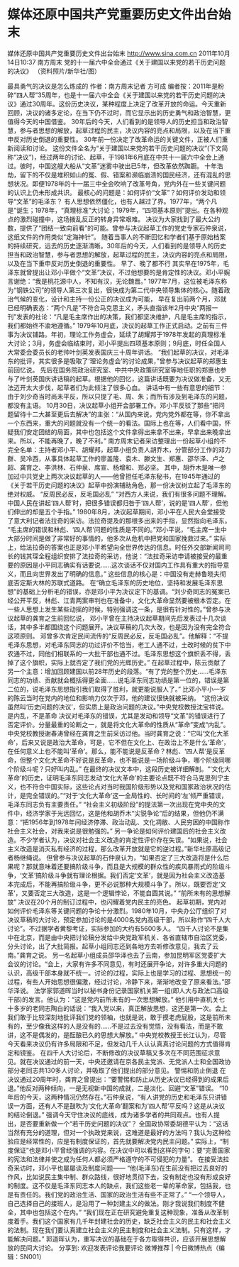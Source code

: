 # 媒体还原中国共产党重要历史文件出台始末

媒体还原中国共产党重要历史文件出台始末
http://www.sina.com.cn  2011年10月14日10:37  南方周末
党的十一届六中全会通过《关于建国以来党的若干历史问题的决议》 （资料照片/新华社/图）

最具勇气的决议是怎么炼成的
作者：南方周末记者 方可成
编者按：2011年是粉碎“四人帮”35周年，也是十一届六中全会《关于建国以来党的若干历史问题的决议》通过30周年。这份历史决议，某种程度上决定了改革开放的命运。今天重新回顾，决议的诸多定论，在当下仍不过时，而它显示出的历史勇气和政治智慧，更值得今天的中国借鉴。
30年后的今天，人们看到的是领导人的历史担当和政治智慧，参与者思想的解放，起草过程的民主，决议内容的亮点和局限，以及在当下重申反对历史倒退的重要性。
30年前一份决定了改革命运的关键文件，正被人们重新阅读和讨论。
这份文件全名为“关于建国以来党的若干历史问题的决议”(下文简称“决议”)，经过两年的讨论、起草，于1981年6月底在中共十一届六中全会上通过。彼时，中国这艘大船从“文革”迷雾中驶出已5年，但改革依然踟蹰。
十年浩劫，留下的不仅是堆积如山的冤、假、错案和濒临崩溃的国民经济，还有混乱的思想状况。即便1978年的十一届三中全会吹响了改革号角，党内外在一些关键问题的认识上仍未形成共识。
最核心的问题是：如何评价“文革”？如何评价发动和领导“文革”的毛泽东？
有人思想依然僵化，也有人越过了界。1977年，“两个凡是”诞生；1978年，“真理标准”大讨论；1979年，“四项基本原则”提出。在各种观点的激烈碰撞中，这场拨乱反正的转身异常艰难。
决议为大家找到了最大公约数，提供了“团结一致向前看”的可能。曾参与决议起草工作的党史专家石仲泉说，这纸文件的作用类似“定海神针”。
随着当事人的不断回忆和学者们基于原始档案的持续研究，远去的历史逐渐清晰。30年后的今天，人们看到的是领导人的历史担当和政治智慧，参与者思想的解放，起草过程的民主，决议内容的亮点和局限，以及在当下重申反对历史倒退的重要性。
早了、晚了都不行
其实早在1975年，毛泽东就曾提出让邓小平做个“文革”决议，不过他想要的是肯定性的决议。邓小平婉言谢绝：“我是桃花源中人，不知有汉，无论魏晋。”
1977年7月，这位被毛泽东称为“钢铁公司”的领导人第三次复出，很快成为第二代中央领导集体的核心。随着政治气候的变化，设计和主持一份公正的决议成为可能，
早在复出前两个月，邓就已经明确表态：“两个凡是”不符合马克思主义，矛头直指该年2月中央“两报一刊”发表的社论：“凡是毛主席作出的决策，我们都坚决维护，凡是毛主席的指示，我们都始终不渝地遵循。”
1979年10月底，决议的起草工作正式启动。之前有三件事为决议铺路。年初，理论工作务虚会，延续了胡耀邦于1978年发起的真理标准大讨论；3月，务虚会临结束时，邓小平提出四项基本原则；9月底，时任全国人大常委会委员长的老帅叶剑英发表国庆三十周年讲话。
“我们起草的决议，对毛泽东的批评，其实很多是吸取了‘理论务虚会’的讨论成果，”曾参与决议起草的郑惠生前回忆说。
先后在国务院政治研究室、中共中央政策研究室等地任职的郑惠也参与了叶剑英国庆讲话稿的起草。根据他的回忆，这篇讲话既要为决议做准备，又无法迈开太大步伐，起草者们为此倾注了很多心血。
讲话中有一些有意思的细节：由于刘少奇当时尚未平反，所以只提了毛、周、朱；而所有涉及到毛泽东的问题，都没有主语。
10月30日，决议起草小组开会部署工作。邓小平反驳了那些“把问题留待十二大甚至更后去解决”的主张：“从国内来说，党内党外都在等，你不拿出一个东西来，重大的问题就没有一个统一的看法。国际上也在等，人们看中国，怀疑我们安定团结的局面，其中也包括这个文件拿得出来拿不出来，早拿出来晚拿出来。所以，不能再晚了，晚了不利。”
南方周末记者采访整理出一份起草小组的不完全名单：主持者邓小平、胡耀邦，起草小组负责人胡乔木，分管部分工作的邓力群、吴冷西，从事具体起草工作的廖盖隆、袁木、滕文生、郑惠、邵华泽、卢之超、龚育之、李洪林、石仲泉、席宣、杨增和、郑必坚。
其中，胡乔木是唯一参加过中共党史上两次决议起草的人——他曾担任毛泽东秘书，在1945年通过的《关于若干历史问题的决议》起草中扮演辅助角色，那一份决议树立起了毛泽东的绝对权威。
“反周民必反，反毛国必乱”
“对西方人来说，我们有很多问题不理解。中国人民在讲起‘四人帮’时，把很多错误都归咎于‘四人帮’，说的是‘四人帮’，但他们伸出的却是五个手指。”
1980年8月，决议起草期间，邓小平在人民大会堂接受了意大利记者法拉奇的采访。法拉奇提及的那根多出来的手指，显然指向毛泽东。
“毛主席的错误和林彪、‘四人帮’问题的性质是不同的。”邓小平说，“毛主席一生中大部分时间是做了非常好的事情的，他多次从危机中把党和国家挽救过来。”
实际上，给法拉奇的答案也正是邓小平希望向全世界传达的信息。时任外交部新闻司司长的钱其琛全程组织安排了法拉奇的采访，他说：“法拉奇采访申请被接受的最重要的原因是小平同志确实有话要说……这次谈话不仅对国内工作具有重大的指导意义，而且向世界发出了明确的信息。”
这些信息的核心是：中国没有走赫鲁晓夫彻底否定斯大林的苏联式道路。
在“确立毛泽东的历史地位，坚持和发展毛泽东思想”的基础上分析毛的错误，亦是邓小平为决议定下的基调。“刘少奇同志的冤案已经公开平反，林彪、江青两案审判也在准备中，文化大革命显然要被根本否定。在一些人思想上发生某些动摇的时候，特别强调这一条，是很有针对性的。”曾参与决议起草的龚育之生前回忆说，
邓小平曾在主持决议起草期间先后发表过十几次谈话，其中多半都围绕这个问题展开。决议草稿的几次大改，也是因为没有完全符合这项原则。
邓曾多次肯定民间流传的“反周民必反，反毛国必乱”。他解释：“不提毛泽东思想，对毛泽东同志的功过评价不恰当，老工人通不过，土改时候的贫下中农通不过，同他们相联系的一大批干部也通不过。毛泽东思想这个旗帜丢不得，丢掉了这个旗帜，实际上就否定了我们党的光辉历史。”
在起草过程中，陈云贡献了另一个主意：增加回顾建国以前28年历史的段落。“有了党的整个历史……毛泽东同志的功绩、贡献就会概括得更全面……说毛泽东同志功绩是第一位的，错误是第二位的，说毛泽东思想指引我们取得了胜利，就更能说服人了。”
比邓小平小一岁的陈云当时在党内的地位和影响力仅次于邓，他的建议很快就被采纳。
“这份决议虽然叫‘历史问题的决议’，但实质上是政治问题的决议。”中央党校教授沈宝祥说。
是内乱，不是革命
决议对毛泽东的错误，尤其是发动和领导“文革”的错误进行了否定评价。分量最重的论断之一，就是将文化大革命的性质从“革命”变成“内乱”。
中央党校教授谢春涛曾经在龚育之生前采访过他。当时龚育之说：“它叫‘文化大革命’，后来又说是政治大革命，可是，它不但在文化上、在政治上不是什么‘革命’，在任何意义上也不能叫‘革命’。那么，能不能说是反革命？林彪、‘四人帮’是反革命，但整个文化大革命不好说是反革命，也不能说是一场阶级斗争，哪个阶级同哪个阶级斗呢？只好叫内乱。”
在最终的决议文本中，这段历史被详细解剖。“‘文化大革命’的历史，证明毛泽东同志发动‘文化大革命’的主要论点既不符合马克思列宁主义，也不符合中国实际，这些论点对当时我国阶级形势以及党和国家政治状况的估计，是完全错误的。”“对于‘文化大革命’这一全局性的、长时间的‘左’倾严重错误，毛泽东同志负有主要责任。”
“社会主义初级阶段”的提法第一次出现在党中央的文件中，经济学家于光远回忆，这是他和胡乔木“尖锐争论”后的结果，但他仍不满意：“把1956年到1978年间经济停滞、政治动乱、文化凋敝、人民穷困的中国称作社会主义社会，对我来说是很勉强的。”
另一争论是如何评价建国后的社会主义改造。不少学者认为，决议对社会主义改造的肯定性评价存在失误。“如果说，社会主义改造是消灭私有经济的过程，那么改革开放就是它的逆过程。”新华社原高级记者杨继绳说。
但曾参与决议起草的石仲泉认为，“如果否定了三大改造将是什么后果呢？那就意味着还要搞阶级斗争，而且是大规模的群众性的疾风暴雨式的阶级斗争，‘文革’搞阶级斗争就有理论根据。我们否定‘文革’，就是因为社会主义改造基本完成后，不能再搞阶级斗争，更不必说那种大规模斗争了。所以，既要否定‘文革’，又要否定三大改造，这是一个逻辑悖论，不能自圆其说。”
“前所未有的思想解放”
决议在20个月的制订过程中，也闪耀着党内民主的亮色。
起草初期，党内对如何评价毛泽东等关键问题的争论十分激烈。1980年10月，中央办公厅组织了对决议草稿的大讨论，预定参加讨论的是4000名党内高级干部，所以称作“四千人大讨论”。不过据学者黄黎考证，实际参加的大约有5600多人。
“四千人讨论不是集中在北京，而是由中央把讨论稿分发给中央党政军机关、各省直辖市自治区党委，分头讨论，出了大批简报。起草小组同志还到各地方去听修改意见，我去了云南。”龚育之说。
另一名起草小组成员邵华泽也去了云南，参加昆明军区党委扩大会议的讨论。“会上，大家有许多不同意见，有时还展开争论，对许多重大问题的认识，高级干部本身就不统一。讨论的过程，实际上也是学习的过程、思想统一的过程，有些人开始思想很偏激，经过讨论，冷静下来，渐渐地改变了原来看法。”邵华泽说。
法学家郭道晖当时以秘书身份记录国家机关第一组(即人大与政法口高级干部)的发言。他认为：“这是党内前所未有的一次思想解放。”
他引用中直机关七十多岁的老同志陶白的话说：“我入党以来，真正解放思想，这还是第一次。会上我们敢于比较深刻地批评我们党的领袖，也就是说，敢于摸老虎屁股，这是前所未有的，至少像我这样的人是没有的……不是过去没有觉悟，没有看法，而是不敢讲，这不是偶发的，是酝酿已久的思想大解放。”
中央党校教授王长江认为，尽管今天看来决议仍有许多局限和不足，但发动几千人认认真真讨论问题的方式值得肯定和镜鉴。
在四千人大讨论后，不断修改的决议草稿又多次在不同范围征求意见。就在决议通过的前一天，中央还邀请在京各民主党派、无党派人士和全国政协部分老同志共130多人讨论，并吸取了他们提出的部分意见。
警惕和防止倒退
在决议通过20周年时，龚育之曾提出：“要警惕和防止从历史决议已经得到的成果后退。”他反对两种倾向，一是无视新中国的成就，二是淡化、回避“文革”错误。
“10年后的今天，这两种情况仍然存在。”石仲泉说，“有人讲党的历史和毛泽东只讲错误一方面，还有人不是鼓吹为‘文化大革命’翻案和为‘四人帮’平反吗？这是从决议的结论倒退。”
强调今天守住决议的底线，成为诸多学者的共同观点。也有人提出，是否要重新做一个“若干历史问题的决议”？
全国政协常委胡德平认为：“这话当然有充分的道理，但对一个执政党来说，这难道是最好的方法吗？我认为这种检验应是经常性的，应是有制度保证的，首先就要解决党内民主问题。”
实际上，“制度保证”也是邓小平曾经强调的内容。在决议中可以看到这样的字句：要“完善国家的宪法和法律并使之成为任何人都必须严格遵守的不可侵犯的力量”。
在接受法拉奇采访时，邓小平也屡屡谈及制度问题——
“他(毛泽东)在生前没有把过去良好的作风，比如说民主集中制、群众路线，很好地贯彻下去，没有制定也没有形成良好的制度。这不仅是毛泽东同志本人的缺点，我们这些老一辈的革命家，包括我，也是有责任的。我们党的政治生活、国家的政治生活有些不正常了。”
“一个领导人，自己选择自己的接班人，是沿用了一种封建主义的做法。刚才我说我们制度不健全，其中也包括这个在内。”
“我们现在正在研究避免重复这种现象，准备从改革制度着手。我们这个国家有几千年封建社会的历史，缺乏社会主义的民主和社会主义的法制。现在我们要认真建立社会主义的民主制度和社会主义法制。只有这样，才能解决问题。”
郭道晖认为，重写决议的基础在于各方取得共识，应该开展思想解放的民间大讨论。
分享到: 欢迎发表评论我要评论
微博推荐 | 今日微博热点（编辑：SN001）

